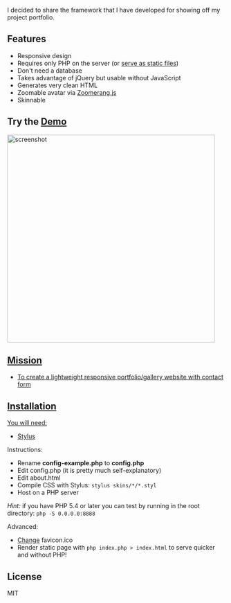 I decided to share the framework that I have developed for showing off my project portfolio.

## Features

* Responsive design
* Requires only PHP on the server (or [serve as static files](#static))
* Don't need a database
* Takes advantage of jQuery but usable without JavaScript
* Generates very clean HTML
* Zoomable avatar via [Zoomerang.js](http://yyx990803.github.io/zoomerang/)
* Skinnable

## Try the [Demo](http://specious.github.io/present/)

<a href="http://specious.github.io/present/"><img src="http://specious.github.io/present/screenshot.png" width="480" alt="screenshot">

## Mission

* To create a lightweight responsive portfolio/gallery website with contact form

## Installation

You will need:

* [Stylus](http://learnboost.github.io/stylus/)

Instructions:

* Rename **config-example.php** to **config.php**
* Edit config.php (it is pretty much self-explanatory)
* Edit about.html
* Compile CSS with Stylus: `stylus skins/*/*.styl`
* Host on a PHP server

*Hint:* if you have PHP 5.4 or later you can test by running in the root directory: `php -S 0.0.0.0:8888`

Advanced:

* [Change](http://xiconeditor.com/) favicon.ico
* <a name="static"></a>Render static page with `php index.php > index.html` to serve quicker and without PHP!

## License

MIT
